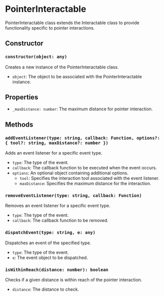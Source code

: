 # PointerInteractable

PointerInteractable class extends the Interactable class to provide functionality specific to pointer interactions.

## Constructor

### `constructor(object: any)`

Creates a new instance of the PointerInteractable class.

- `object`: The object to be associated with the PointerInteractable instance.

## Properties

- `_maxDistance: number`: The maximum distance for pointer interaction.

## Methods

### `addEventListener(type: string, callback: Function, options?: { tool?: string, maxDistance?: number })`

Adds an event listener for a specific event type.

- `type`: The type of the event.
- `callback`: The callback function to be executed when the event occurs.
- `options`: An optional object containing additional options.
  - `tool`: Specifies the interaction tool associated with the event listener.
  - `maxDistance`: Specifies the maximum distance for the interaction.

### `removeEventListener(type: string, callback: Function)`

Removes an event listener for a specific event type.

- `type`: The type of the event.
- `callback`: The callback function to be removed.

### `dispatchEvent(type: string, e: any)`

Dispatches an event of the specified type.

- `type`: The type of the event.
- `e`: The event object to be dispatched.

### `isWithinReach(distance: number): boolean`

Checks if a given distance is within reach of the pointer interaction.

- `distance`: The distance to check.

